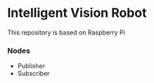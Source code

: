 # Intelligent Vision Robot

This repository is based on Raspberry Pi

### Nodes
- Publisher
- Subscriber